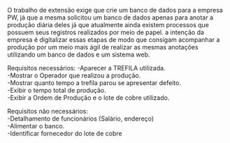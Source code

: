 O trabalho de extensão exige que crie um banco de dados para a empresa PW, já que a mesma solicitou um banco de dados apenas para anotar a produção diária deles
já que atualmente ainda existem processos que possuem seus registros realizados por meio de papel. a intenção da empresa é digitalizar essas etapas de modo que 
consigam acompanhar a produção por um meio mais ágil de realizar as mesmas anotações utilizando um banco de dados e um sistema web.

Requisitos necessários:
-Aparecer a TREFILA utilizada.\
-Mostrar o Operador que realizou a produção.\
-Mostrar quanto tempo a trefila parou se apresentar defeito.\
-Exibir o tempo total de produção.\
-Exibir a Ordem de Produção e o lote de cobre utilizado.



Requisitos não necessários:\
-Detalhamento de funcionários (Salário, endereço)\
-Alimentar o banco.\
-Identificar fornecedor do lote de cobre
